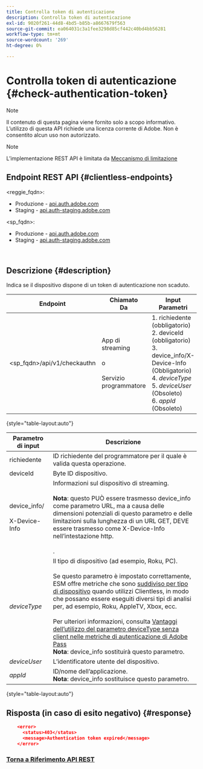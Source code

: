 ```yaml
---
title: Controlla token di autenticazione
description: Controlla token di autenticazione
exl-id: 9020f261-44d8-4bd5-b85b-a8667679f563
source-git-commit: ea064031c3a1fee3298d85cf442c40bd4bb56281
workflow-type: tm+mt
source-wordcount: '269'
ht-degree: 0%

---
```


# Controlla token di autenticazione {#check-authentication-token}

>[!NOTE]
>
>Il contenuto di questa pagina viene fornito solo a scopo informativo. L’utilizzo di questa API richiede una licenza corrente di Adobe. Non è consentito alcun uso non autorizzato.

>[!NOTE]
>
> L’implementazione REST API è limitata da [Meccanismo di limitazione](/help/authentication/throttling-mechanism.md)

## Endpoint REST API {#clientless-endpoints}

&lt;reggie_fqdn>:

* Produzione - [api.auth.adobe.com](http://api.auth.adobe.com/)
* Staging - [api.auth-staging.adobe.com](http://api.auth-staging.adobe.com/)

&lt;sp_fqdn>:

* Produzione - [api.auth.adobe.com](http://api.auth.adobe.com/)
* Staging - [api.auth-staging.adobe.com](http://api.auth-staging.adobe.com/)

</br>

## Descrizione {#description}

Indica se il dispositivo dispone di un token di autenticazione non scaduto.

| Endpoint | Chiamato  </br>Da | Input   </br>Parametri | HTTP  </br>Metodo | Risposta | HTTP  </br>Risposta |
| --- | --- | --- | --- | --- | --- |
| &lt;sp_fqdn>/api/v1/checkauthn | App di streaming</br></br>o</br></br>Servizio programmatore | 1. richiedente (obbligatorio)</br>2.  deviceId (obbligatorio)</br>3.  device_info/X-Device-Info (Obbligatorio)</br>4.  _deviceType_ </br>5.  _deviceUser_ (Obsoleto)</br>6.  _appId_ (Obsoleto) | GET | XML o JSON contenente i dettagli dell’errore in caso di esito negativo. | 200 - Operazione completata   </br>403 - Nessun successo |

{style="table-layout:auto"}


| Parametro di input | Descrizione |
| --- | --- |
| richiedente | ID richiedente del programmatore per il quale è valida questa operazione. |
| deviceId | Byte ID dispositivo. |
| device_info/</br></br>X-Device-Info | Informazioni sul dispositivo di streaming.</br></br>**Nota**: questo PUÒ essere trasmesso device_info come parametro URL, ma a causa delle dimensioni potenziali di questo parametro e delle limitazioni sulla lunghezza di un URL GET, DEVE essere trasmesso come X-Device-Info nell’intestazione http. </br></br><!--See the full details in [Passing Device and Connection Information](http://tve.helpdocsonline.com/passing-device-information)(/help/authentication/passing-client-information-device-connection-and-application.md)-->. |
| _deviceType_ | Il tipo di dispositivo (ad esempio, Roku, PC).</br></br>Se questo parametro è impostato correttamente, ESM offre metriche che sono [suddiviso per tipo di dispositivo](/help/authentication/entitlement-service-monitoring-overview.md#clientless_device_type) quando utilizzi Clientless, in modo che possano essere eseguiti diversi tipi di analisi per, ad esempio, Roku, AppleTV, Xbox, ecc.</br></br>Per ulteriori informazioni, consulta [Vantaggi dell’utilizzo del parametro deviceType senza client nelle metriche di autenticazione di Adobe Pass ](/help/authentication/benefits-of-using-the-clientless-devicetype-parameter-in-pass-metrics.md)</br>**Nota**: device_info sostituirà questo parametro. |
| _deviceUser_ | L’identificatore utente del dispositivo. |
| _appId_ | ID/nome dell’applicazione.</br>**Nota**: device_info sostituisce questo parametro. |

{style="table-layout:auto"}


## Risposta (in caso di esito negativo) {#response}

```JSON
    <error>
      <status>403</status>
      <message>Authentication token expired</message>
    </error>
```

### [Torna a Riferimento API REST](/help/authentication/rest-api-reference.md)
